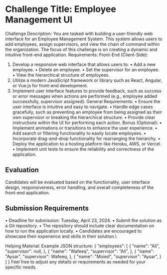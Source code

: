 # Challenge Title: Employee Management UI

Challenge Description:
You are tasked with building a user-friendly web interface for an Employee Management
System. This system allows users to add employees, assign supervisors, and view the chain of
command within the organization. The focus of this challenge is on creating a dynamic and
intuitive front-end application.
Requirements:
Front-End (Client-Side):

1. Develop a responsive web interface that allows users to:
   • Add a new employee.
   • Delete an employee.
   • Set the supervisor for an employee.
   • View the hierarchical structure of employees.
2. Utilize a modern JavaScript framework or library such as React, Angular, or Vue.js for
   front-end development.
3. Implement user interface features to provide feedback, such as success or error
   messages when actions are performed (e.g., employee added successfully, supervisor
   assigned).
   General Requirements:
   • Ensure the user interface is intuitive and easy to navigate.
   • Handle edge cases gracefully, such as preventing an employee from being assigned as
   their own supervisor or breaking the hierarchical structure.
   • Provide clear instructions within the UI for performing each action.
   Bonus (Optional):
   • Implement animations or transitions to enhance the user experience.
   • Add search or filtering functionality to easily locate employees.
   • Incorporate drag-and-drop functionality for rearranging the hierarchy.
   • Deploy the application to a hosting platform like Heroku, AWS, or Vercel.
   • Implement unit tests to ensure the reliability and correctness of the application.

## Evaluation

Candidates will be evaluated based on the functionality, user interface design, responsiveness,
error handling, and overall completeness of the front-end application.

## Submission Requirements

• Deadline for submission: Tuesday, April 23, 2024.
• Submit the solution as a Git repository.
• The repository should include clear documentation on how to run the application locally.
• Candidates are encouraged to showcase their experience and skills in their solution.\

Helping Material:
Example JSON structure:
{
"employees": [
{
"name": "Ali",
"supervisor": null,
},
{
"name": "Wafeeq",
"supervisor": "Ali",
},
{
"name": "Aysar",
"supervisor": Wafeeq,
},
{
"name": "Moied",
"supervisor": "Aysar",
}
]
}
Feel free to adjust any details or requirements as needed for your specific needs.
